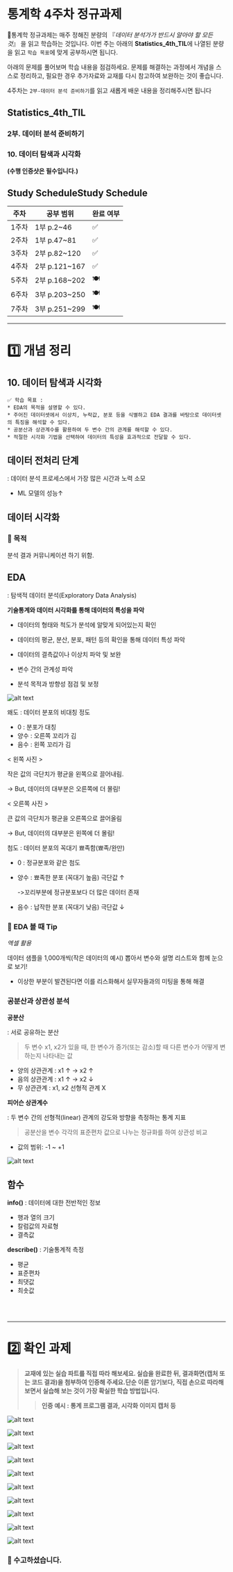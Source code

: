 # 통계학 4주차 정규과제

📌통계학 정규과제는 매주 정해진 분량의 『*데이터 분석가가 반드시 알아야 할 모든 것*』 을 읽고 학습하는 것입니다. 이번 주는 아래의 **Statistics_4th_TIL**에 나열된 분량을 읽고 `학습 목표`에 맞게 공부하시면 됩니다.

아래의 문제를 풀어보며 학습 내용을 점검하세요. 문제를 해결하는 과정에서 개념을 스스로 정리하고, 필요한 경우 추가자료와 교재를 다시 참고하여 보완하는 것이 좋습니다.

4주차는 `2부-데이터 분석 준비하기`를 읽고 새롭게 배운 내용을 정리해주시면 됩니다


## Statistics_4th_TIL

### 2부. 데이터 분석 준비하기

### 10. 데이터 탐색과 시각화

<!-- 10. 데이터 탐색과 시각화에서 10.1 탐색적 데이터 분석부터 10.4 비교 시각화 파트까지 진행해주시면 됩니다. -->



**(수행 인증샷은 필수입니다.)** 

<!-- 이번주는 확인 문제가 없고, 교재의 실습에 있는 부분을 따라해주시면 됩니다. 데이터셋과 참고자료는 노션의 정규과제란에 있는 깃허브를 활용해주시면 됩니다. -->



## Study ScheduleStudy Schedule

| 주차  | 공부 범위     | 완료 여부 |
| ----- | ------------- | --------- |
| 1주차 | 1부 p.2~46    | ✅         |
| 2주차 | 1부 p.47~81   | ✅         |
| 3주차 | 2부 p.82~120  | ✅         |
| 4주차 | 2부 p.121~167 | ✅         |
| 5주차 | 2부 p.168~202 | 🍽️         |
| 6주차 | 3부 p.203~250 | 🍽️         |
| 7주차 | 3부 p.251~299 | 🍽️         |

<!-- 여기까진 그대로 둬 주세요-->



---

# 1️⃣ 개념 정리 

## 10. 데이터 탐색과 시각화

```
✅ 학습 목표 :
* EDA의 목적을 설명할 수 있다.
* 주어진 데이터셋에서 이상치, 누락값, 분포 등을 식별하고 EDA 결과를 바탕으로 데이터셋의 특징을 해석할 수 있다.
* 공분산과 상관계수를 활용하여 두 변수 간의 관계를 해석할 수 있다.
* 적절한 시각화 기법을 선택하여 데이터의 특성을 효과적으로 전달할 수 있다.
```

<!-- 새롭게 배운 내용을 자유롭게 정리해주세요.-->

## 데이터 전처리 단계 

: 데이터 분석 프로세스에서 가장 많은 시간과 노력 소모
- ML 모델의 성능↑

## 데이터 시각화

### 📌 목적
분석 결과 커뮤니케이션 하기 위함.

## EDA

: 탐색적 데이터 분석(Exploratory Data Analysis)

**기술통계와 데이터 시각화를 통해 데이터의 특성을 파악**

- 데이터의 형태와 척도가 분석에 알맞게 되어있는지 확인

- 데이터의 평균, 분산, 분포, 패턴 등의 확인을 통해 데이터 특성 파악

- 데이터의 결측값이나 이상치 파악 및 보완

- 변수 간의 관계성 파악

- 분석 목적과 방향성 점검 및 보정

![alt text](<Images_3/왜도, 첨도.png>)

왜도 : 데이터 분포의 비대칭 정도
- 0 : 분포가 대칭
- 양수 : 오른쪽 꼬리가 김
- 음수 : 왼쪽 꼬리가 김

< 왼쪽 사진 >

작은 값의 극단치가 평균을 왼쪽으로 끌어내림.

-> But, 데이터의 대부분은 오른쪽에 더 몰림!

< 오른쪽 사진 >

큰 값의 극단치가 평균을 오른쪽으로 끌어올림

-> But, 데이터의 대부분은 왼쪽에 더 몰림!

첨도 : 데이터 분포의 꼭대기 뾰족함(뾰족/완만)
- 0 : 정규분포와 같은 첨도
- 양수 : 뾰족한 분포 (꼭대기 높음) 극단값 ↑ 
    
    ->꼬리부분에 정규분포보다 더 많은 데이터 존재
- 음수 : 납작한 분포 (꼭대기 낮음) 극단값 ↓

### 📌 EDA 볼 때 Tip

*엑셀 활용*

데이터 샘플을 1,000개씩(작은 데이터의 예시) 뽑아서 변수와 설명 리스트와 함께 눈으로 보기!

- 이상한 부분이 발견된다면 이를 리스화해서 실무자들과의 미팅을 통해 해결

### 공분산과 상관성 분석

**공분산** 

: 서로 공유하는 분산

> 두 변수 x1, x2가 있을 때, 한 변수가 증가(또는 감소)할 때 다른 변수가 어떻게 변하는지 나타내는 값

- 양의 상관관계 : x1 ↑ -> x2 ↑
- 음의 상관관계 : x1 ↑ -> x2 ↓
- 무 상관관계 : x1, x2 선형적 관계 X

**피어슨 상관계수**

: 두 변수 간의 선형적(linear) 관계의 강도와 방향을 측정하는 통계 지표

> 공분산을 변수 각각의 표준편차 값으로 나누는 정규화를 하여 상관성 비교
- 값의 범위: -1 ~ +1

![alt text](image-4.png)



## 함수

**info()** : 데이터에 대한 전반적인 정보
- 행과 열의 크기
- 칼럼값의 자료형
- 결측값

**describe()** : 기술통계적 측정
- 평균
- 표준편차
- 최댓값
- 최솟값


<br>
<br>

---

# 2️⃣ 확인 과제

> **교재에 있는 실습 파트를 직접 따라 해보세요. 실습을 완료한 뒤, 결과화면(캡처 또는 코드 결과)을 첨부하여 인증해 주세요.단순 이론 암기보다, 직접 손으로 따라해보면서 실습해 보는 것이 가장 확실한 학습 방법입니다.**
>
> > **인증 예시 : 통계 프로그램 결과, 시각화 이미지 캡처 등**

![alt text](Images_3/distplot().png)

![alt text](image.png)

![alt text](<Images_3/히트맵 차트1.png>)

![alt text](<Images_3/히트맵 차트2.png>)

![alt text](Images_3/막대그래프.png)

![alt text](<Images_3/누적 막대그래프.png>)

![alt text](<Images_3/방사형 차트1.png>)

![alt text](image-3.png)

![alt text](Images_3/이동평균.png)

![alt text](<Images_3/평행 좌표 그래프.png>)

### 🎉 수고하셨습니다.